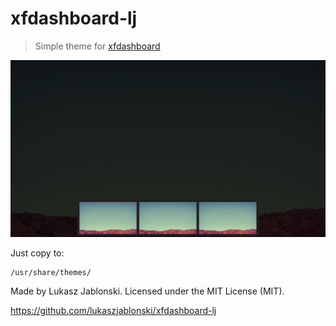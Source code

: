 # xfdashboard-lj
> Simple theme for [xfdashboard](http://goodies.xfce.org/projects/applications/xfdashboard/)

![Screenshoot](xfdashboard-1.0/screenshot-xfdashboard-lj.png?raw=true "Screenshoot")

Just copy to:
```
/usr/share/themes/
```

Made by Lukasz Jablonski. Licensed under the MIT License (MIT).

https://github.com/lukaszjablonski/xfdashboard-lj
